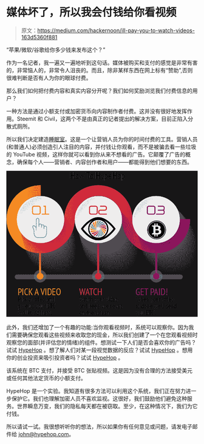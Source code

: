 # 媒体坏了，所以我会付钱给你看视频

> 原文：<https://medium.com/hackernoon/ill-pay-you-to-watch-videos-163d5360f881>

“苹果/微软/谷歌给你多少钱来发布这个？”

作为一名记者，我一遍又一遍地听到这句话。媒体被购买和支付的感觉是非常有害的，非常恼人的，非常令人沮丧的。而且，除非某样东西在网上标有“赞助”,否则很难判断是否有人为你的眼球付费。

那么我们如何把付费内容和真实内容分开呢？我们如何奖励浏览我们付费信息的用户？

一种方法是通过小额支付或加密货币向内容制作者付费。这并没有很好地发挥作用。Steemit 和 Civil，这两个不是由真正的记者提出的解决方案，目前正陷入分散式厕所。

所以我们决定建造[睡眠室](http://hypehop.com)。这是一个让营销人员为你的时间付费的工具。营销人员(和普通人)必须创造引人注目的内容，并付钱让你观看，而不是被骗去看一些垃圾的 YouTube 视频，这样你就可以看到你从来不想看的广告。它颠覆了广告的概念，确保每个人——营销者、内容创作者和用户——都能得到他们想要的东西。

![](img/66859c06bafb65e7c714187d0a5a01ad.png)

此外，我们还增加了一个有趣的功能:当你观看视频时，系统可以观察你。因为我们需要确保您观看这些视频来收取您的现金，所以我们创建了一个在您观看视频时观察您的面部(并评估您的情绪)的组件。想测试一下人们是否会喜欢你的广告吗？试试 [HypeHop](http://hypehop.com) 。想了解人们对某一段视觉数据的反应？试试 [HypeHop](http://hypehop.com) 。想用你的创业投资来吸引投资者吗？试试 [HypeHop](http://hypehop.com) 。

该系统在 BTC 支付，并接受 BTC 张贴视频。这是因为没有合理的方法接受美元或任何其他法定货币的小额支付。

HypeHop 是一个实验。我知道有很多方法可以利用这个系统，我们正在努力进一步保护它。我们也理解加密人员不喜欢监视。这很好，我们鼓励他们避免这种服务。世界瞬息万变，我们的隐私每天都在被窃取。至少，在这种情况下，我们为它付钱。

所以请试一试。我很想听听你的想法，所以如果你有任何意见或问题，请发电子邮件给 john@hypehop.com。